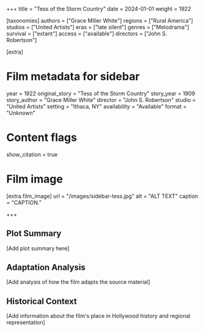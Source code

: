 +++
title = "Tess of the Storm Country"
date = 2024-01-01
weight = 1922

[taxonomies]
authors = ["Grace Miller White"]
regions = ["Rural America"]
studios = ["United Artists"]
eras = ["late silent"]
genres = ["Melodrama"]
survival = ["extant"]
access = ["available"]
directors = ["John S. Robertson"]

[extra]
# Film metadata for sidebar
year = 1922
original_story = "Tess of the Storm Country"
story_year = 1909
story_author = "Grace Miller White"
director = "John S. Robertson"
studio = "United Artists"
setting = "Ithaca, NY"
availability = "Available"
format = "Unknown"

# Content flags
show_citation = true

# Film image
[extra.film_image]
url = "/images/sidebar-tess.jpg"
alt = "ALT TEXT"
caption = "CAPTION."

+++

## Plot Summary

[Add plot summary here]

## Adaptation Analysis

[Add analysis of how the film adapts the source material]

## Historical Context

[Add information about the film's place in Hollywood history and regional representation]